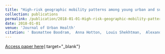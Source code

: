 ```yaml
---
title: "High-risk geographic mobility patterns among young urban and suburban persons who inject drugs and their injection network members"
collection: publications
permalink: /publication/2018-01-01-High-risk-geographic-mobility-patterns-among-young-urban-and-suburban-persons-who-inject-drugs-and-their-injection-network-members
date: 2018-01-01
venue: 'Journal of Urban Health'
citation: ' Basmattee Boodram,  Anna Hotton,  Louis Shekhtman,  Alexander Gutfraind,  Harel Dahari, &quot;High-risk geographic mobility patterns among young urban and suburban persons who inject drugs and their injection network members.&quot; Journal of Urban Health, 2018.'
---
```

[Access paper here](https://idp.springer.com/authorize/casa?redirect_uri=https://link.springer.com/article/10.1007/s11524-017-0185-7&casa_token=TnaWub3HAFcAAAAA:m_MKpMWcnUf0v8sZLSpLpEUUL_fHKWNmtrPvjE4AFE-I9o2b8kKgy9iz7YPpM6HsqejcNUmDp7SMxbqb){:target="_blank"}
